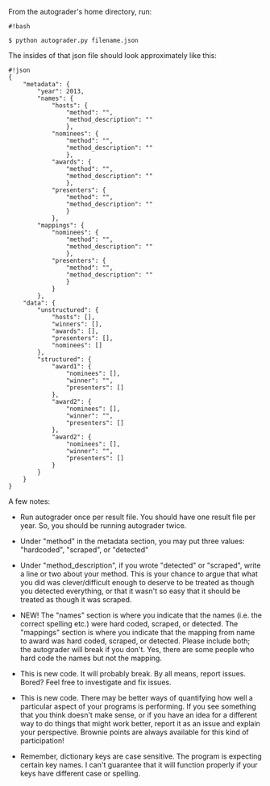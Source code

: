 From the autograder's home directory, run:

```
#!bash

$ python autograder.py filename.json
```
The insides of that json file should look approximately like this:
```
#!json
{
    "metadata": {
        "year": 2013,
        "names": {
            "hosts": {
                "method": "",
                "method_description": ""
                },
            "nominees": {
                "method": "",
                "method_description": ""
                },
	        "awards": {
                "method": "",
                "method_description": ""
                },
            "presenters": {
                "method": "",
                "method_description": ""
                }
            },
        "mappings": {
            "nominees": {
                "method": "",
                "method_description": ""
                },
            "presenters": {
                "method": "",
                "method_description": ""
                }
            }
        },
    "data": {
        "unstructured": {
            "hosts": [],
            "winners": [],
            "awards": [],
            "presenters": [],
            "nominees": []
        },
        "structured": {
            "award1": {
                "nominees": [],
                "winner": "",
                "presenters": []
            },
            "award2": {
                "nominees": [],
                "winner": "",
                "presenters": []
            },
            "award2": {
                "nominees": [],
                "winner": "",
                "presenters": []
            }
        }
    }
}
```
A few notes:

- Run autograder once per result file. You should have one result file per year. So, you should be running autograder twice.

- Under "method" in the metadata section, you may put three values: "hardcoded", "scraped", or "detected"

- Under "method_description", if you wrote "detected" or "scraped", write a line or two about your method. This is your chance to argue that what you did was clever/difficult enough to deserve to be treated as though you detected everything, or that it wasn't so easy that it should be treated as though it was scraped.

- NEW! The "names" section is where you indicate that the names (i.e. the correct spelling etc.) were hard coded, scraped, or detected. The "mappings" section is where you indicate that the mapping from name to award was hard coded, scraped, or detected. Please include both; the autograder will break if you don't. Yes, there are some people who hard code the names but not the mapping.

- This is new code. It will probably break. By all means, report issues. Bored? Feel free to investigate and fix issues.

- This is new code. There may be better ways of quantifying how well a particular aspect of your programs is performing. If you see something that you think doesn't make sense, or if you have an idea for a different way to do things that might work better, report it as an issue and explain your perspective. Brownie points are always available for this kind of participation!

- Remember, dictionary keys are case sensitive. The program is expecting certain key names. I can't guarantee that it will function properly if your keys have different case or spelling.